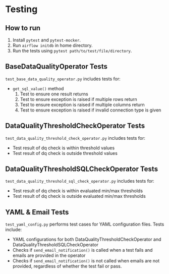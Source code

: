 # Testing

## How to run
1. Install `pytest` and `pytest-mocker`.
2. Run `airflow initdb` in home directory.
3. Run the tests using `pytest path/to/test/file/directory`.


## BaseDataQualityOperator Tests
`test_base_data_quality_operator.py` includes tests for:
- `get_sql_value()` method
    1. Test to ensure one result returns
    2. Test to ensure exception is raised if multiple rows return
    3. Test to ensure exception is raised if multiple columns return
    4. Test to ensure exception is raised if invalid connection type is given

## DataQualityThresholdCheckOperator Tests
`test_data_quality_threshold_check_operator.py` includes tests for:
- Test result of dq check is within threshold values
- Test result of dq check is outside threshold values

## DataQualityThresholdSQLCheckOperator Tests
`test_data_quality_threshold_sql_check_operator.py` includes tests for:
- Test result of dq check is within evaluated min/max thresholds
- Test result of dq check is outside evaluated min/max thresholds

## YAML & Email Tests
`test_yaml_config.py` performs test cases for YAML configuration files. Tests include:
- YAML configurations for both DataQualityThresholdCheckOperator and DataQualityThresholdSQLCheckOperator
- Checks if `send_email_notification()` is called when a test fails and emails are provided in the operator 
- Checks if `send_email_notification()` is not called when emails are not provided, regardless of whether the test fail or pass.
